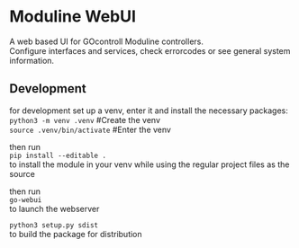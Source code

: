 # Moduline WebUI

A web based UI for GOcontroll Moduline controllers.  
Configure interfaces and services, check errorcodes or see general system information.

## Development

for development set up a venv, enter it and install the necessary packages:  
`python3 -m venv .venv` #Create the venv  
`source .venv/bin/activate` #Enter the venv  

then run  
`pip install --editable .`  
to install the module in your venv while using the regular project files as the source

then run  
`go-webui`  
to launch the webserver

`python3 setup.py sdist`  
to build the package for distribution